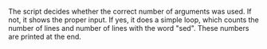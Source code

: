 The script decides whether the correct number of arguments was used. If not, it shows the proper input. If yes, it does a simple loop, which counts the number of lines and number of lines with the word "sed". These numbers are printed at the end.

